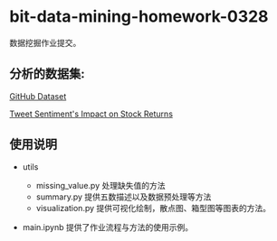 # bit-data-mining-homework-0328

数据挖掘作业提交。

## 分析的数据集:

[GitHub Dataset](https://www.kaggle.com/datasets/nikhil25803/github-dataset?select=repository_data.csv)

[Tweet Sentiment's Impact on Stock Returns](https://www.kaggle.com/datasets/thedevastator/tweet-sentiment-s-impact-on-stock-returns?select=reduced_dataset-release.csv)

## 使用说明



- utils
  - missing_value.py 处理缺失值的方法
  - summary.py 提供五数描述以及数据预处理等方法
  - visualization.py 提供可视化绘制，散点图、箱型图等图表的方法。

- main.ipynb 提供了作业流程与方法的使用示例。